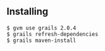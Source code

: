 ## Installing

    $ gvm use grails 2.0.4
    $ grails refresh-dependencies
    $ grails maven-install

